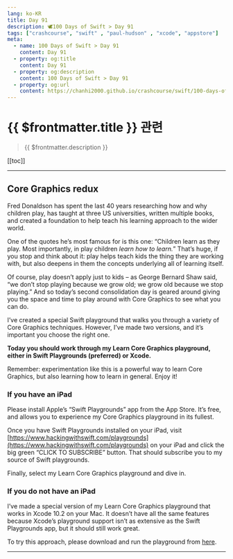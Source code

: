 ```yaml
---
lang: ko-KR
title: Day 91
description: 🕊️100 Days of Swift > Day 91
tags: ["crashcourse", "swift" , "paul-hudson" , "xcode", "appstore"]
meta:
  - name: 100 Days of Swift > Day 91
    content: Day 91
  - property: og:title
    content: Day 91
  - property: og:description
    content: 100 Days of Swift > Day 91
  - property: og:url
    content: https://chanhi2000.github.io/crashcourse/swift/100-days-of-swift/91.html
---
```


# {{ $frontmatter.title }} 관련

> {{ $frontmatter.description }}

[[toc]]

---

## Core Graphics redux
Fred Donaldson has spent the last 40 years researching how and why children play, has taught at three US universities, written multiple books, and created a foundation to help teach his learning approach to the wider world.

One of the quotes he’s most famous for is this one: “Children learn as they play. Most importantly, in play children _learn how to learn._” That’s huge, if you stop and think about it: play helps teach kids the thing they are working with, but also deepens in them the concepts underlying all of learning itself.

Of course, play doesn’t apply just to kids – as George Bernard Shaw said, “we don’t stop playing because we grow old; we grow old because we stop playing.” And so today’s second consolidation day is geared around giving you the space and time to play around with Core Graphics to see what you can do.

I’ve created a special Swift playground that walks you through a variety of Core Graphics techniques. However, I’ve made two versions, and it’s important you choose the right one.

__Today you should work through my Learn Core Graphics playground, either in Swift Playgrounds (preferred) or Xcode.__

Remember: experimentation like this is a powerful way to learn Core Graphics, but also learning how to learn in general. Enjoy it!

### If you have an iPad

Please install Apple’s “Swift Playgrounds” app from the App Store. It’s free, and allows you to experience my Core Graphics playground in its fullest.

Once you have Swift Playgrounds installed on your iPad, visit [https://www.hackingwithswift.com/playgrounds](https://www.hackingwithswift.com/playgrounds) on your iPad and click the big green “CLICK TO SUBSCRIBE” button. That should subscribe you to my source of Swift playgrounds.

Finally, select my Learn Core Graphics playground and dive in.

### If you do not have an iPad

I’ve made a special version of my Learn Core Graphics playground that works in Xcode 10.2 on your Mac. It doesn’t have all the same features because Xcode’s playground support isn’t as extensive as the Swift Playgrounds app, but it should still work great.

To try this approach, please download and run the playground from [<FontIcon icon="iconfont icon-select"/>here](http://hackingwithswift.com/files/playgrounds/Learn-Core-Graphics-Xcode.zip).

---

<TagLinks />